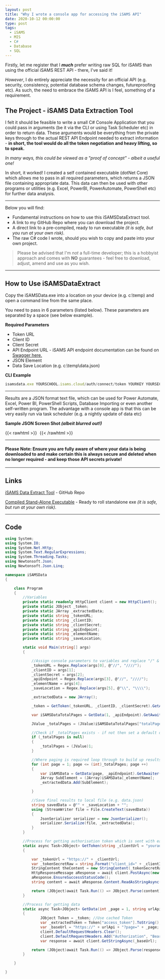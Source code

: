 ```yaml
---
layout: post
title: "Why I wrote a console app for accessing the iSAMS API"
date: 2020-10-12 00:00:00
type: post
tags:
  - iSAMS
  - MIS
  - C#
  - Database
  - SQL
---
```


Firstly, let me register that I **_much_** prefer writing raw SQL for iSAMS than using the official iSAMS REST API - there, I've said it!

_However_, I do entirely appreciate the necessity for an official API (e.g. security, consistency, potential database schema changes, futureproofing etc). As such, the need to embrace the iSAMS API is I feel, something of a requirement.

## The Project - iSAMS Data Extraction Tool

I felt it should be feasible to write a small C# Console Application that you could pass in arguments (be it via the CLI or using Task Scheduler etc) in order to return data. These arguments would be everything from the private keys through to the actual REST API Endpoint needed to extract information - **in short, the tool would do all the token negotiation and heavy lifting, so to speak.**

_In many ways, this could be viewed as a "proof of concept" - albeit a useful one!_

In short, it worked! I created a self contained executable (dotNet Core) which allows me to pass in all required parameters, which returns a JSON file containing appropriate data. This data can then be used with other programs or utilities (e.g. Excel, PowerBI, PowerAutomate, PowerShell etc) for further data analysis.

---

Below you will find:

- Fundamental instructions on how to use this iSAMSDataExtract tool.
- A link to my GitHub Repo where you can download the project.
- A direct link to a pre-compiled, ready to run executable _(it is safe, but you run at your own risk)._
- The raw C# code I wrote, should you wish to copy and paste into your own project.

> Please be advised that I'm _not_ a full-time developer; this is a hobbyist approach and comes with **NO** guarantees - feel free to download, adjust, amend and use as you wish.

---

## How to Use iSAMSDataExtract

Copy the iSAMSData.exe into a location on your device (e.g. c:\temp) and open a command line from the same place.

You need to pass in 6 parameters (listed below). These parameters are separated by a space (see below example).

**Required Parameters**

- Token URL
- Client ID
- Client Secret
- API Endpoint URL - iSAMS API endpoint documentation can be found on [ Swagger here.](https://developerdemo.isams.cloud/Main/swagger/ui/index)
- JSON Element
- Data Save Location (e.g. c:\temp\data.json)

**CLI Example**

```JavaScript
isamsdata.exe YOURSCHOOL.isams.cloud/auth/connect/token YOURKEY YOURSECRET YOURSCHOOL.isams.cloud/api/humanresources/employees employees C:\temp\Data.json
```

---

Results are a JSON format text file, which can be used for Power Automate, Excel, Power BI, PowerShell Scripts, Database Importing or even another self-written program. The advantage with a console app is that this can be very easily run via task scheduler (e.g. a nightly update of data etc)

**Sample JSON Screen Shot _(albeit blurred out!)_**

{{< rawhtml >}}
<img
src="data:image/gif;base64,R0lGODlhAQABAIAAAP///wAAACH5BAEAAAAALAAAAAABAAEAAAICRAEAOw=="
data-src="/img/postimg/13102020Screen.jpg"/>
{{< /rawhtml >}}

---

#### Please Note: Ensure you are fully aware of where your data is being downloaded to and make certain this is **always** secure and deleted when no longer required - and keep those API secrets private!

---

## Links

[iSAMS Data Extract Tool](https://github.com/normansolutions/iSAMSDataExtractTool) - GitHub Repo

[Compiled Stand-Alone Executable](https://github.com/normansolutions/iSAMSDataExtractTool/raw/main/iSAMSData.exe) - Ready to roll standalone exe _(it is safe, but run at your own risk)_.

---

## Code

```C#
using System;
using System.IO;
using System.Net.Http;
using System.Text.RegularExpressions;
using System.Threading.Tasks;
using Newtonsoft.Json;
using Newtonsoft.Json.Linq;

namespace iSAMSData
{

    class Program
    {
        //Variables
        private static readonly HttpClient client = new HttpClient();
        private static JObject _token;
        private static JArray _extractedData;
        private static string _tokenURL;
        private static string _clientID;
        private static string _clientSecret;
        private static string _apiEndpoint;
        private static string _elementName;
        private static string _saveLocation;

        static void Main(string[] args)
        {

            //Assign console parameters to variables and replace "/" & "\" with "//" & "\\" where appropriate
            _tokenURL = Regex.Replace(args[0], @"//", "////");
            _clientID = args[1];
            _clientSecret = args[2];
            _apiEndpoint = Regex.Replace(args[3], @"//", "////");
            _elementName = args[4];
            _saveLocation = Regex.Replace(args[5], @"\\", "\\\\");

            _extractedData = new JArray();

            _token = GetToken(_tokenURL, _clientID, _clientSecret).GetAwaiter().GetResult();

            var iSAMSDataTotalPages = GetData(1, _apiEndpoint).GetAwaiter().GetResult();

            JValue _totalPages = (JValue)iSAMSDataTotalPages["totalPages"];

            //Check if _totalPages exists - if not then set a default of 1
            if (_totalPages is null)
            {
                _totalPages = (JValue)1;
            }

            //Where paging is required loop through to build up results set then append together as a single entity
            for (int page = 1; page <= (int)_totalPages; page ++)
            {
                var iSAMSData = GetData(page, _apiEndpoint).GetAwaiter().GetResult();
                JArray SubElement = (JArray)iSAMSData[_elementName];
                _extractedData.Add(SubElement);

            }

            //Save final results to local file (e.g. data.json)
            string savedData = @"" + _saveLocation + "";
            using (StreamWriter file = File.CreateText(savedData))
            {
                JsonSerializer serializer = new JsonSerializer();
                serializer.Serialize(file, _extractedData);
            }
        }

        //Process for getting authorisation token which is sent with each subsequent request
        static async Task<JObject> GetToken(string _clientUrl = "youraddressfortoken", string _clientID = "yourclientid", string _clientSecret = "yourclientsecret")
        {

            var _tokenUrl = "https://" + _clientUrl;
            var _tokenSecretRaw = string.Format("client_id=" + _clientID + "&client_secret=" + _clientSecret + "&grant_type=client_credentials&scope=restapi");
            StringContent theContent = new StringContent(_tokenSecretRaw, System.Text.Encoding.UTF8, "application/x-www-form-urlencoded");
            HttpResponseMessage aResponse = await client.PostAsync(new Uri(_tokenUrl), theContent);
            aResponse.EnsureSuccessStatusCode();
            string content = await aResponse.Content.ReadAsStringAsync();

            return (JObject)await Task.Run(() => JObject.Parse(content));
        }

        //Process for getting data
        static async Task<JObject> GetData(int _page = 1, string urlApi = "yourchosenapiendpoint")
        {
                JObject Token = _token; //Use cached Token
                var _extractedToken = Token["access_token"].ToString();
                var _baseUrl = "https://" + urlApi + "?page=" + _page;
                client.DefaultRequestHeaders.Clear();
                client.DefaultRequestHeaders.Add("Authorization", "Bearer " + _extractedToken);
                var response = await client.GetStringAsync(_baseUrl);

            return (JObject)await Task.Run(() => JObject.Parse(response));
        }

    }

}
```
